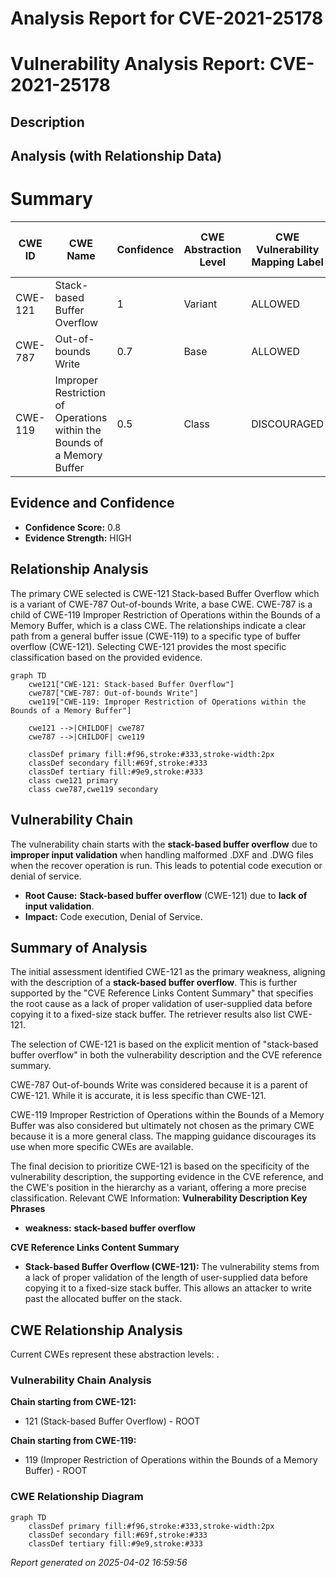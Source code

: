# Analysis Report for CVE-2021-25178

# Vulnerability Analysis Report: CVE-2021-25178

## Description



## Analysis (with Relationship Data)

# Summary
| CWE ID | CWE Name | Confidence | CWE Abstraction Level | CWE Vulnerability Mapping Label | CWE-Vulnerability Mapping Notes |
|---|---|---|---|---|---|
| CWE-121 | Stack-based Buffer Overflow | 1 | Variant | ALLOWED | Primary CWE |
| CWE-787 | Out-of-bounds Write | 0.7 | Base | ALLOWED | Secondary Candidate |
| CWE-119 | Improper Restriction of Operations within the Bounds of a Memory Buffer | 0.5 | Class | DISCOURAGED | Secondary Candidate |

## Evidence and Confidence

*   **Confidence Score:** 0.8
*   **Evidence Strength:** HIGH

## Relationship Analysis
The primary CWE selected is CWE-121 Stack-based Buffer Overflow which is a variant of CWE-787 Out-of-bounds Write, a base CWE. CWE-787 is a child of CWE-119 Improper Restriction of Operations within the Bounds of a Memory Buffer, which is a class CWE. The relationships indicate a clear path from a general buffer issue (CWE-119) to a specific type of buffer overflow (CWE-121). Selecting CWE-121 provides the most specific classification based on the provided evidence.

```mermaid
graph TD
    cwe121["CWE-121: Stack-based Buffer Overflow"]
    cwe787["CWE-787: Out-of-bounds Write"]
    cwe119["CWE-119: Improper Restriction of Operations within the Bounds of a Memory Buffer"]
    
    cwe121 -->|CHILDOF| cwe787
    cwe787 -->|CHILDOF| cwe119
    
    classDef primary fill:#f96,stroke:#333,stroke-width:2px
    classDef secondary fill:#69f,stroke:#333
    classDef tertiary fill:#9e9,stroke:#333
    class cwe121 primary
    class cwe787,cwe119 secondary
```

## Vulnerability Chain
The vulnerability chain starts with the **stack-based buffer overflow** due to **improper input validation** when handling malformed .DXF and .DWG files when the recover operation is run. This leads to potential code execution or denial of service.
  - **Root Cause:** **Stack-based buffer overflow** (CWE-121) due to **lack of input validation**.
  - **Impact:** Code execution, Denial of Service.

## Summary of Analysis
The initial assessment identified CWE-121 as the primary weakness, aligning with the description of a **stack-based buffer overflow**. This is further supported by the "CVE Reference Links Content Summary" that specifies the root cause as a lack of proper validation of user-supplied data before copying it to a fixed-size stack buffer. The retriever results also list CWE-121.

The selection of CWE-121 is based on the explicit mention of "stack-based buffer overflow" in both the vulnerability description and the CVE reference summary.

CWE-787 Out-of-bounds Write was considered because it is a parent of CWE-121. While it is accurate, it is less specific than CWE-121.

CWE-119 Improper Restriction of Operations within the Bounds of a Memory Buffer was also considered but ultimately not chosen as the primary CWE because it is a more general class. The mapping guidance discourages its use when more specific CWEs are available.

The final decision to prioritize CWE-121 is based on the specificity of the vulnerability description, the supporting evidence in the CVE reference, and the CWE's position in the hierarchy as a variant, offering a more precise classification.
Relevant CWE Information:
**Vulnerability Description Key Phrases**
- **weakness:** **stack-based buffer overflow**

**CVE Reference Links Content Summary**
- **Stack-based Buffer Overflow (CWE-121):** The vulnerability stems from a lack of proper validation of the length of user-supplied data before copying it to a fixed-size stack buffer. This allows an attacker to write past the allocated buffer on the stack.


## CWE Relationship Analysis

Current CWEs represent these abstraction levels: .


### Vulnerability Chain Analysis

**Chain starting from CWE-121:**
- 121 (Stack-based Buffer Overflow) - ROOT


**Chain starting from CWE-119:**
- 119 (Improper Restriction of Operations within the Bounds of a Memory Buffer) - ROOT



### CWE Relationship Diagram

```mermaid
graph TD
    classDef primary fill:#f96,stroke:#333,stroke-width:2px
    classDef secondary fill:#69f,stroke:#333
    classDef tertiary fill:#9e9,stroke:#333
```



*Report generated on 2025-04-02 16:59:56*
